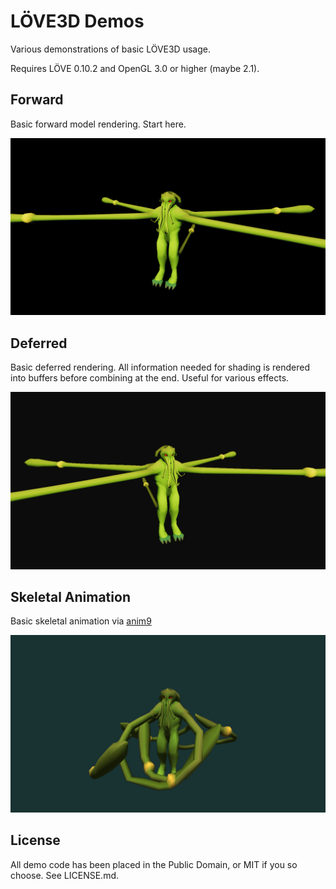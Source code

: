# LÖVE3D Demos

Various demonstrations of basic LÖVE3D usage.

Requires LÖVE 0.10.2 and OpenGL 3.0 or higher (maybe 2.1).

## Forward
Basic forward model rendering. Start here.

![](https://raw.githubusercontent.com/excessive/love3d-demos/master/screenshots/forward.png)

## Deferred
Basic deferred rendering. All information needed for shading is rendered into
buffers before combining at the end. Useful for various effects.

![](https://raw.githubusercontent.com/excessive/love3d-demos/master/screenshots/deferred.png)

## Skeletal Animation
Basic skeletal animation via [anim9](https://github.com/excessive/anim9)

![](https://raw.githubusercontent.com/excessive/love3d-demos/master/screenshots/skeletal-animation.png)

## License
All demo code has been placed in the Public Domain, or MIT if you so choose. See LICENSE.md.
